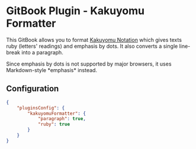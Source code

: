 # GitBook Plugin - Kakuyomu Formatter

This GitBook allows you to format [Kakuyomu Notation](https://kakuyomu.jp/help/entry/notation) which gives texts ruby (letters' readings) and emphasis by dots. It also converts a single line-break into a paragraph.

Since emphasis by dots is not supported by major browsers, it uses Markdown-style \*emphasis* instead.

## Configuration

```json
{
    "pluginsConfig": {
        "kakuyomuFormatter": {
            "paragraph": true,
            "ruby": true
        }
    }
}
```
